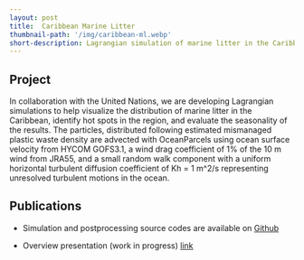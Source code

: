 ```yaml
---
layout: post
title:  Caribbean Marine Litter
thumbnail-path: '/img/caribbean-ml.webp'
short-description: Lagrangian simulation of marine litter in the Caribbean.
---
```


<!-- ## Problem -->

## Project

In collaboration with the United Nations, we are developing Lagrangian simulations to help visualize the distribution of marine litter in the Caribbean, identify hot spots in the region, and evaluate the seasonality of the results. The particles, distributed following estimated mismanaged plastic waste density are advected with OceanParcels using ocean surface velocity from HYCOM GOFS3.1, a wind drag coefficient of 1% of the 10 m wind from JRA55, and a small random walk component with a uniform horizontal turbulent diffusion coefficient of Kh = 1 m^2/s representing unresolved turbulent motions in the ocean.


## Publications

- Simulation and postprocessing source codes are available on [Github](https://github.com/philippemiron/marine-litter-caribbean)

- Overview presentation (work in progress) [link](https://bit.ly/carrlitter)
